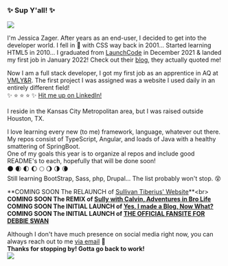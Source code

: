 ### :sparkles: Sup Y'all! :sparkles:
<img src="https://media.giphy.com/media/3oKIPsgVPHyPPG5p3a/giphy.gif">

I'm Jessica Zager. After years as an end-user, I decided to get into the developer world. 
I fell in :revolving_hearts: with CSS way back in 2001... Started learning HTML5 in 2010...
I graduated from [LaunchCode](https://www.launchcode.org) in December 2021 & landed my first job in January 2022!
Check out their [blog](https://blog.launchcode.org/sharing-gratitude-and-joy-21-things-we-accomplished-in-2021), they actually quoted me!

Now I am a full stack developer, I got my first job as an apprentice in AQ at [VMLY&R](https://www.vmlyr.com/).
The first project I was assigned was a website I used daily in an entirely different field! <br>
:sparkles: :star: :star: :star: :sparkles:
[Hit me up on LinkedIn!](https://www.linkedin.com/jmzager0110)

I reside in the Kansas City Metropolitan area, but I was raised outside Houston, TX. 



I love learning every new (to me) framework, language, whatever out there.
My repos consist of TypeScript, Angular, and loads of Java with a healthy smattering of SpringBoot. <br>
One of my goals this year is to organize al repos and include good README's to each, hopefully that will be done soon! <br>
:new_moon: :waxing_crescent_moon: :first_quarter_moon: :waxing_gibbous_moon: :full_moon: :waning_gibbous_moon: :last_quarter_moon: :waning_crescent_moon: <br>
Still learning BootStrap, Sass, php, Drupal... The list probably won't stop. :dizzy_face:

**COMING SOON The RELAUNCH of [Sullivan Tiberius' Website](https://www.sullyismagic.com")**<br>
**COMING SOON The REMIX of [Sully with Calvin, Adventures in  Bro Life](https://dev-sullysreboot2022magic.pantheonsite.io/node/2)**<br>
**COMING SOON The INITIAL LAUNCH of [Yes, I made a Blog, Now What?](https://www.notthatjayz.com)**<br>
**COMING SOON The INITIAL LAUNCH of [THE OFFICIAL FANSITE FOR DEBBIE SWAN](https://www.ilovedebbieswan.com)**<br>

Although I don't have much presence on social media right now, you can always reach out to me [via email](mailto:jmzager@gmail.com) :e-mail: <br>
**Thanks for stopping by! Gotta go back to work!** 
<br>
<img src="https://media.giphy.com/media/vhsNmFjuN4WDS/giphy.gif">
